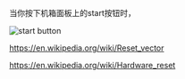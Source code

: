 当你按下机箱面板上的start按钮时，



![start button](http://ww1.sinaimg.cn/large/bda5cd74ly1fw6j7cgqnyj208c046jrg.jpg)





https://en.wikipedia.org/wiki/Reset_vector

https://en.wikipedia.org/wiki/Hardware_reset